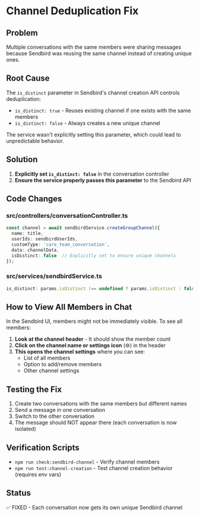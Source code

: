 # Channel Deduplication Fix

## Problem
Multiple conversations with the same members were sharing messages because Sendbird was reusing the same channel instead of creating unique ones.

## Root Cause
The `is_distinct` parameter in Sendbird's channel creation API controls deduplication:
- `is_distinct: true` - Reuses existing channel if one exists with the same members
- `is_distinct: false` - Always creates a new unique channel

The service wasn't explicitly setting this parameter, which could lead to unpredictable behavior.

## Solution
1. **Explicitly set `is_distinct: false`** in the conversation controller
2. **Ensure the service properly passes this parameter** to the Sendbird API

## Code Changes

### src/controllers/conversationController.ts
```typescript
const channel = await sendbirdService.createGroupChannel({
  name: title,
  userIds: sendbirdUserIds,
  customType: 'care_team_conversation',
  data: channelData,
  isDistinct: false  // Explicitly set to ensure unique channels
});
```

### src/services/sendbirdService.ts
```typescript
is_distinct: params.isDistinct !== undefined ? params.isDistinct : false
```

## How to View All Members in Chat

In the Sendbird UI, members might not be immediately visible. To see all members:

1. **Look at the channel header** - It should show the member count
2. **Click on the channel name or settings icon** (⚙️) in the header
3. **This opens the channel settings** where you can see:
   - List of all members
   - Option to add/remove members
   - Other channel settings

## Testing the Fix

1. Create two conversations with the same members but different names
2. Send a message in one conversation
3. Switch to the other conversation
4. The message should NOT appear there (each conversation is now isolated)

## Verification Scripts

- `npm run check:sendbird-channel` - Verify channel members
- `npm run test:channel-creation` - Test channel creation behavior (requires env vars)

## Status
✅ FIXED - Each conversation now gets its own unique Sendbird channel

